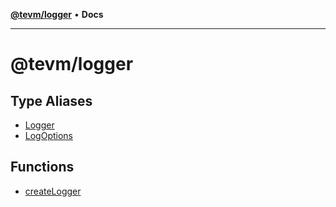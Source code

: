 [**@tevm/logger**](README.md) • **Docs**

***

# @tevm/logger

## Type Aliases

- [Logger](type-aliases/Logger.md)
- [LogOptions](type-aliases/LogOptions.md)

## Functions

- [createLogger](functions/createLogger.md)
